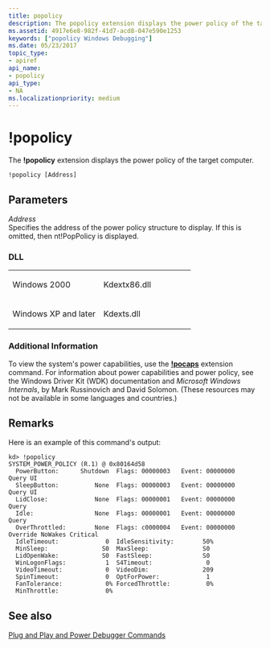 ```yaml
---
title: popolicy
description: The popolicy extension displays the power policy of the target computer.
ms.assetid: 4917e6e8-982f-41d7-acd8-047e590e1253
keywords: ["popolicy Windows Debugging"]
ms.date: 05/23/2017
topic_type:
- apiref
api_name:
- popolicy
api_type:
- NA
ms.localizationpriority: medium
---
```


# !popolicy


The **!popolicy** extension displays the power policy of the target computer.

```dbgcmd
!popolicy [Address]
```

## <span id="ddk__popolicy_dbg"></span><span id="DDK__POPOLICY_DBG"></span>Parameters


<span id="_______Address______"></span><span id="_______address______"></span><span id="_______ADDRESS______"></span> *Address*   
Specifies the address of the power policy structure to display. If this is omitted, then nt!PopPolicy is displayed.

### <span id="DLL"></span><span id="dll"></span>DLL

<table>
<colgroup>
<col width="50%" />
<col width="50%" />
</colgroup>
<tbody>
<tr class="odd">
<td align="left"><p>Windows 2000</p></td>
<td align="left"><p>Kdextx86.dll</p></td>
</tr>
<tr class="even">
<td align="left"><p>Windows XP and later</p></td>
<td align="left"><p>Kdexts.dll</p></td>
</tr>
</tbody>
</table>

 

### <span id="Additional_Information"></span><span id="additional_information"></span><span id="ADDITIONAL_INFORMATION"></span>Additional Information

To view the system's power capabilities, use the [**!pocaps**](-pocaps.md) extension command. For information about power capabilities and power policy, see the Windows Driver Kit (WDK) documentation and *Microsoft Windows Internals*, by Mark Russinovich and David Solomon. (These resources may not be available in some languages and countries.)

Remarks
-------

Here is an example of this command's output:

```dbgcmd
kd> !popolicy
SYSTEM_POWER_POLICY (R.1) @ 0x80164d58
  PowerButton:      Shutdown  Flags: 00000003   Event: 00000000   Query UI
  SleepButton:          None  Flags: 00000003   Event: 00000000   Query UI
  LidClose:             None  Flags: 00000001   Event: 00000000   Query
  Idle:                 None  Flags: 00000001   Event: 00000000   Query
  OverThrottled:        None  Flags: c0000004   Event: 00000000   Override NoWakes Critical
  IdleTimeout:             0  IdleSensitivity:        50%
  MinSleep:               S0  MaxSleep:               S0
  LidOpenWake:            S0  FastSleep:              S0
  WinLogonFlags:           1  S4Timeout:               0
  VideoTimeout:            0  VideoDim:               209
  SpinTimeout:             0  OptForPower:             1
  FanTolerance:            0% ForcedThrottle:          0%
  MinThrottle:             0%
```

## <span id="see_also"></span>See also


[Plug and Play and Power Debugger Commands](plug-and-play-and-power-debugger-commands.md)

 

 






